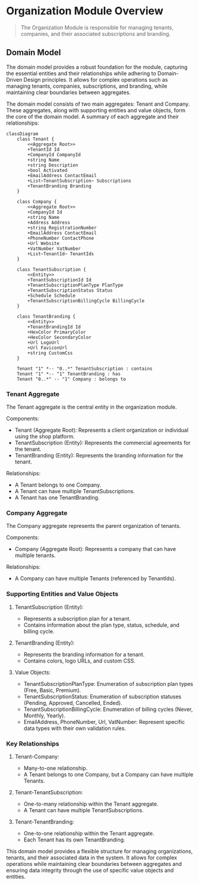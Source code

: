 # Organization Module Overview

> The Organization Module is responsible for managing tenants, companies, and their associated
> subscriptions and branding.

## Domain Model

The domain model provides a robust foundation for the module, capturing the essential entities and
their relationships while adhering to Domain-Driven Design principles. It allows for complex
operations such as managing tenants, companies, subscriptions, and branding, while maintaining clear
boundaries between aggregates.

The domain model consists of two main aggregates: Tenant and Company. These aggregates, along with
supporting entities and value objects, form the core of the domain model. A summary of each
aggregate and their relationships:

```mermaid
classDiagram
    class Tenant {
        <<Aggregate Root>>
        +TenantId Id
        +CompanyId CompanyId
        +string Name
        +string Description
        +bool Activated
        +EmailAddress ContactEmail
        +List~TenantSubscription~ Subscriptions
        +TenantBranding Branding
    }

    class Company {
        <<Aggregate Root>>
        +CompanyId Id
        +string Name
        +Address Address
        +string RegistrationNumber
        +EmailAddress ContactEmail
        +PhoneNumber ContactPhone
        +Url Website
        +VatNumber VatNumber
        +List~TenantId~ TenantIds
    }

    class TenantSubscription {
        <<Entity>>
        +TenantSubscriptionId Id
        +TenantSubscriptionPlanType PlanType
        +TenantSubscriptionStatus Status
        +Schedule Schedule
        +TenantSubscriptionBillingCycle BillingCycle
    }

    class TenantBranding {
        <<Entity>>
        +TenantBrandingId Id
        +HexColor PrimaryColor
        +HexColor SecondaryColor
        +Url LogoUrl
        +Url FaviconUrl
        +string CustomCss
    }

    Tenant "1" *-- "0..*" TenantSubscription : contains
    Tenant "1" *-- "1" TenantBranding : has
    Tenant "0..*" -- "1" Company : belongs to
```

### Tenant Aggregate

The Tenant aggregate is the central entity in the organization module.

Components:

- Tenant (Aggregate Root): Represents a client organization or individual using the shop platform.
- TenantSubscription (Entity): Represents the commercial agreements for the tenant.
- TenantBranding (Entity): Represents the branding information for the tenant.

Relationships:

- A Tenant belongs to one Company.
- A Tenant can have multiple TenantSubscriptions.
- A Tenant has one TenantBranding.

### Company Aggregate

The Company aggregate represents the parent organization of tenants.

Components:

- Company (Aggregate Root): Represents a company that can have multiple tenants.

Relationships:

- A Company can have multiple Tenants (referenced by TenantIds).

### Supporting Entities and Value Objects

1. TenantSubscription (Entity):
    - Represents a subscription plan for a tenant.
    - Contains information about the plan type, status, schedule, and billing cycle.

2. TenantBranding (Entity):
    - Represents the branding information for a tenant.
    - Contains colors, logo URLs, and custom CSS.

3. Value Objects:
    - TenantSubscriptionPlanType: Enumeration of subscription plan types (Free, Basic, Premium).
    - TenantSubscriptionStatus: Enumeration of subscription statuses (Pending, Approved, Cancelled,
      Ended).
    - TenantSubscriptionBillingCycle: Enumeration of billing cycles (Never, Monthly, Yearly).
    - EmailAddress, PhoneNumber, Url, VatNumber: Represent specific data types with their own
      validation rules.

### Key Relationships

1. Tenant-Company:
    - Many-to-one relationship.
    - A Tenant belongs to one Company, but a Company can have multiple Tenants.

2. Tenant-TenantSubscription:
    - One-to-many relationship within the Tenant aggregate.
    - A Tenant can have multiple TenantSubscriptions.

3. Tenant-TenantBranding:
    - One-to-one relationship within the Tenant aggregate.
    - Each Tenant has its own TenantBranding.

This domain model provides a flexible structure for managing organizations, tenants, and their
associated data in the system. It allows for complex operations while maintaining clear boundaries
between aggregates and ensuring data integrity through the use of specific value objects and
entities.